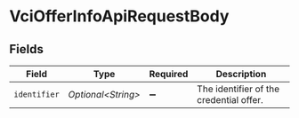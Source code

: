 # VciOfferInfoApiRequestBody


## Fields

| Field                                   | Type                                    | Required                                | Description                             |
| --------------------------------------- | --------------------------------------- | --------------------------------------- | --------------------------------------- |
| `identifier`                            | *Optional\<String>*                     | :heavy_minus_sign:                      | The identifier of the credential offer. |